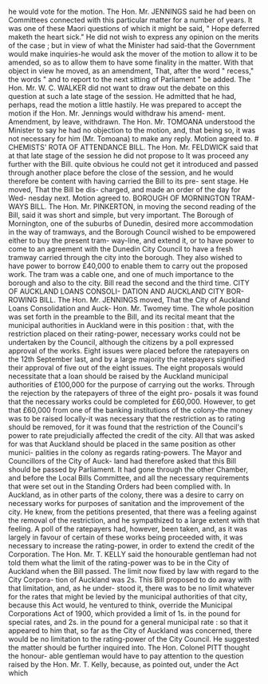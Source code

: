 he would vote for the motion. The Hon. Mr. JENNINGS said he had been on Committees connected with this particular matter for a number of years. It was one of these Maori questions of which it might be said, " Hope deferred maketh the heart sick." He did not wish to express any opinion on the merits of the case ; but in view of what the Minister had said-that the Government would make inquiries-he would ask the mover of the motion to allow it to be amended, so as to allow them to have some finality in the matter. With that object in view he moved, as an amendment, That, after the word " recess," the words " and to report to the next sitting of Parliament " be added. The Hon. Mr. W. C. WALKER did not want to draw out the debate on this question at such a late stage of the session. He admitted that he had, perhaps, read the motion a little hastily. He was prepared to accept the motion if the Hon. Mr. Jennings would withdraw his amend- ment. Amendment, by leave, withdrawn. The Hon. Mr. TOMOANA understood the Minister to say he had no objection to the motion, and, that being so, it was not necessary for him (Mr. Tomoana) to make any reply. Motion agreed to. # CHEMISTS' ROTA OF ATTENDANCE BILL. The Hon. Mr. FELDWICK said that at that late stage of the session he did not propose to It was proceed any further with the Bill. quite obvious he could not get it introduced and passed through another place before the close of the session, and he would therefore be content with having carried the Bill to its pre- sent stage. He moved, That the Bill be dis- charged, and made an order of the day for Wed- nesday next. Motion agreed to. BOROUGH OF MORNINGTON TRAM- WAYS BILL. The Hon. Mr. PINKERTON, in moving the second reading of the Bill, said it was short and simple, but very important. The Borough of Mornington, one of the suburbs of Dunedin, desired more accommodation in the way of tramways, and the Borough Council wished to be empowered either to buy the present tram- way-line, and extend it, or to have power to come to an agreement with the Dunedin City Council to have a fresh tramway carried through the city into the borough. They also wished to have power to borrow £40,000 to enable them to carry out the proposed work. The tram was a cable one, and one of much importance to the borough and also to the city. Bill read the second and the third time. CITY OF AUCKLAND LOANS CONSOLI- DATION AND AUCKLAND CITY BOR- ROWING BILL. The Hon. Mr. JENNINGS moved, That the City of Auckland Loans Consolidation and Auck- Hon. Mr. Twomey time. The whole position was set forth in the preamble to the Bill, and its recital meant that the municipal authorities in Auckland were in this position : that, with the restriction placed on their rating-power, necessary works could not be undertaken by the Council, although the citizens by a poll expressed approval of the works. Eight issues were placed before the ratepayers on the 12th September last, and by a large majority the ratepayers signified their approval of five out of the eight issues. The eight proposals would necessitate that a loan should be raised by the Auckland municipal authorities of £100,000 for the purpose of carrying out the works. Through the rejection by the ratepayers of three of the eight pro- posals it was found that the necessary works could be completed for £60,000. However, to get that £60,000 from one of the banking institutions of the colony-the money was to be raised locally-it was necessary that the restriction as to rating should be removed, for it was found that the restriction of the Council's power to rate prejudicially affected the credit of the city. All that was asked for was that Auckland should be placed in the same position as other munici- palities in the colony as regards rating-powers. The Mayor and Councillors of the City of Auck- land had therefore asked that this Bill should be passed by Parliament. It had gone through the other Chamber, and before the Local Bills Committee, and all the necessary requirements that were set out in the Standing Orders had been complied with. In Auckland, as in other parts of the colony, there was a desire to carry on necessary works for purposes of sanitation and the improvement of the city. He knew, from the petitions presented, that there was a feeling against the removal of the restriction, and he sympathized to a large extent with that feeling. A poll of the ratepayers had, however, been taken, and, as it was largely in favour of certain of these works being proceeded with, it was necessary to increase the rating-power, in order to extend the credit of the Corporation. The Hon. Mr. T. KELLY said the honourable gentleman had not told them what the limit of the rating-power was to be in the City of Auckland when the Bill passed. The limit now fixed by law with regard to the City Corpora- tion of Auckland was 2s. This Bill proposed to do away with that limitation, and, as he under- stood it, there was to be no limit whatever for the rates that might be levied by the municipal authorities of that city, because this Act would, he ventured to think, override the Municipal Corporations Act of 1900, which provided a limit of 1s. in the pound for special rates, and 2s. in the pound for a general municipal rate : so that it appeared to him that, so far as the City of Auckland was concerned, there would be no limitation to the rating-power of the City Council. He suggested the matter should be further inquired into. The Hon. Colonel PITT thought the honour- able gentleman would have to pay attention to the question raised by the Hon. Mr. T. Kelly, because, as pointed out, under the Act which 